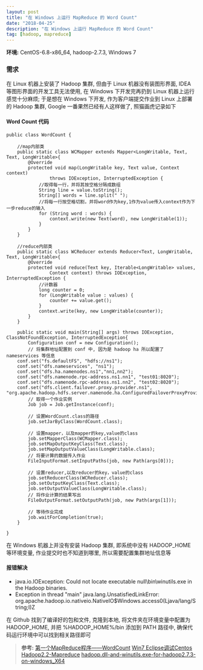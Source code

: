 ```yaml
---
layout: post
title: "在 Windows 上运行 MapReduce 的 Word Count"
date: "2018-04-25"
description: "在 Windows 上运行 MapReduce 的 Word Count"
tag: [hadoop, mapreduce]
---
```


**环境:** CentOS-6.8-x86_64, hadoop-2.7.3, Windows 7

### 需求
在 Linux 机器上安装了 Hadoop 集群, 但由于 Linux 机器没有装图形界面, IDEA 等图形界面的开发工具无法使用, 在 Windows 下开发完再扔到 Linux 机器上运行感觉十分麻烦; 于是想在 Windows 下开发, 作为客户端提交作业到 Linux 上部署的 Hadoop 集群, Google 一番果然已经有人这样做了, 照猫画虎记录如下

####  Word Count 代码
```
public class WordCount {

	//map内部类
	public static class WCMapper extends Mapper<LongWritable, Text, Text, LongWritable>{
		@Override
		protected void map(LongWritable key, Text value, Context context)
				throws IOException, InterruptedException {
			//取得每一行，并将其按空格分隔成数组
			String line = value.toString();
			String[] words = line.split(" ");
			//将每一行按空格切割，并将word作为key,1作为value传入context作为下一步reduce的输入
			for (String word : words) {
				context.write(new Text(word), new LongWritable(1));
			}
		}
	}

	//reduce内部类
	public static class WCReducer extends Reducer<Text, LongWritable, Text, LongWritable>{
		@Override
		protected void reduce(Text key, Iterable<LongWritable> values,
				Context context) throws IOException, InterruptedException {
			//计数器
			long counter = 0;
			for (LongWritable value : values) {
				counter += value.get();
			}
			context.write(key, new LongWritable(counter));
		}
	}

	public static void main(String[] args) throws IOException, ClassNotFoundException, InterruptedException{
		Configuration conf = new Configuration();
		// 将集群地址配置到 conf 中, 因为是 hadoop ha 所以配置了 nameservices 等信息  
    conf.set("fs.defaultFS", "hdfs://ns1");
    conf.set("dfs.nameservices", "ns1");
    conf.set("dfs.ha.namenodes.ns1","nn1,nn2");
    conf.set("dfs.namenode.rpc-address.ns1.nn1", "test01:8020");
    conf.set("dfs.namenode.rpc-address.ns1.nn2", "test02:8020");
    conf.set("dfs.client.failover.proxy.provider.ns1", "org.apache.hadoop.hdfs.server.namenode.ha.ConfiguredFailoverProxyProvider");
		// 取得一个作业实例
		Job job = Job.getInstance(conf);

		// 设置WordCount.class的路径
		job.setJarByClass(WordCount.class);

		// 设置mapper，以及mapper的key,value的class
		job.setMapperClass(WCMapper.class);
		job.setMapOutputKeyClass(Text.class);
		job.setMapOutputValueClass(LongWritable.class);
		// 将要计算的数据传入作业
		FileInputFormat.setInputPaths(job, new Path(args[0]));

		// 设置reducer,以及reducer的key，value的class
		job.setReducerClass(WCReducer.class);
		job.setOutputKeyClass(Text.class);
		job.setOutputValueClass(LongWritable.class);
		// 将作业计算的结果写出
		FileOutputFormat.setOutputPath(job, new Path(args[1]));

		// 等待作业完成
		job.waitForCompletion(true);
	}

}
```
在 Windows 机器上并没有安装 Hadoop 集群, 即系统中没有 HADOOP_HOME 等环境变量, 作业提交时也不知道到哪里, 所以需要配置集群地址信息等

#### 报错解决
- java.io.IOException: Could not locate executable null\bin\winutils.exe in the Hadoop binaries.  
- Exception in thread "main" java.lang.UnsatisfiedLinkError: org.apache.hadoop.io.nativeio.NativeIO$Windows.access0(Ljava/lang/String;I)Z

在 Github 找到了编译好的包和文件, 克隆到本地, 将文件夹在环境变量中配置为 HADOOP_HOME, 并把 %HADOOP_HOME%/bin 添加到 PATH 路径中, 确保代码运行环境中可以找到相关路径即可

>**参考:**
[第一个MapReduce程序——WordCount](https://songlee24.github.io/2015/07/29/mapreduce-word-count/)
[Win7 Eclipse调试Centos Hadoop2.2-Mapreduce](http://zy19982004.iteye.com/blog/2024467)
[hadoop.dll-and-winutils.exe-for-hadoop2.7.3-on-windows_X64](https://github.com/rucyang/hadoop.dll-and-winutils.exe-for-hadoop2.7.3-on-windows_X64)
